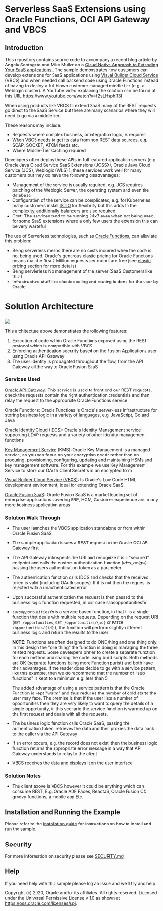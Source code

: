 
# Serverless SaaS Extensions using Oracle Functions, OCI API Gateway and VBCS

## Introduction

This repository contains source code to accompany a recent blog article by Angelo Santagata and Mike Muller on a [Cloud Native Approach to Extending Your SaaS applications ](https://www.ateam-oracle.com/the-cloud-native-approach-to-extending-your-saas-applications). The sample demonstrates how customers can develop extensions for SaaS applications using [Visual Builder Cloud Service](https://www.oracle.com/uk/application-development/cloud-services/visual-builder/) (VBCS) and when needed call backend code using Oracle Functions instead of having to deploy a full blown customer managed middle tier (e.g. a Weblogic cluster).  A YouTube video explaining the solution can be found at this URL https://www.youtube.com/watch?v=f2sLHsphR3I 

When using products like VBCS to extend SaaS many of the REST requests go direct to the SaaS Service but there are many scenarios where they will need to go via a middle tier.

These reasons may include:

- Requests where complex business, or integration logic, is required
- When VBCS needs to get its data from non REST data sources, e.g. SOAP, SOCKET, ATOM feeds etc.
- Where Middle-Tier Caching required

Developers often deploy these APIs in full featured application servers (e.g. Oracle Java Cloud Service SaaS Extensions (JCSSX), Oracle Java Cloud Service (JCS), Weblogic (WLS) ), these services work well for many customers but they do have the following disadvantages:

- Management of the service is usually required. e.g. JCS requires patching of the Weblogic Server, the operating system and even the database
- Configuration of the service can be complicated, e.g. for Kubernetes many customers install [ISTIO](https://istio.io/) for flexibility but this adds to the complexity, additionally balancers are also required
- Cost: The services tend to be running 24x7 even when not being used, for some SaaS extensions where a only few users the extension this can be very wasteful

The use of Serverless technologies, such as [Oracle Functions](https://www.oracle.com/cloud/cloud-native/functions/),  can alleviate this problem:

- Being serverless means there are no costs incurred when the code is not being used. Oracle's generous elastic pricing for Oracle Functions means that the first 2 Million requests per month are free (see [elastic pricing section](https://www.oracle.com/cloud/cloud-native/functions/) for more details)
- Being servlerless No management of the server (SaaS Customers like this!)
- Infrastructure stuff like elastic scaling and routing is done for the user by Oracle




# Solution Architecture

### ![](https://cdn.app.compendium.com/uploads/user/e7c690e8-6ff9-102a-ac6d-e4aebca50425/3dc1ac90-852a-4ad2-9e7e-0679d4946124/File/0f43a4b2839818e9ecbfd4c1bbe589eb/cloudnativesaas_fn_architecture2.png)

This architecture above demonstrates the following features:

1. Execution of code within Oracle Functions exposed using the REST protocol which is compatible with VBCS
2. Enforcing authentication security based on the Fusion Applications user using Oracle API Gateway
3. The user identity is propagated throughout the flow, from the API Gateway all the way to Oracle Fusion SaaS 

### Services Used

[Oracle API Gateway](https://www.oracle.com/cloud/cloud-native/api-gateway/):  This service is used to front end our REST requests, check the requests contain the right authentication credentials and then relay the request to the appropriate Oracle Functions service

[Oracle Functions](https://www.oracle.com/cloud/cloud-native/functions/): Oracle Functions is Oracle's server-less infrastructure for storing business logic in a variety of languages, e.g. JavaScript, Go and Java 

[Oracle Identity Cloud](https://www.oracle.com/cloud/security/cloud-services/identity-cloud.html) (IDCS):  Oracle's Identity Management service supporting LDAP requests and a variety of other identity management functions

[Key Management Service](https://www.oracle.com/cloud/security/cloud-services/key-management.html) (KMS): Oracle Key Management is a managed service, so you can focus on your encryption needs rather than on procuring, provisioning, configuring, updating and maintaining HSMs and key management software. For this example we use Key Management Service to store our OAuth Client Secret's in an encrypted form

[Visual Builder Cloud Service (VBCS)](https://www.oracle.com/application-development/cloud-services/visual-builder/): Is Oracle's Low Code HTML development environment, ideal for extending Oracle SaaS.

[Oracle Fusion SaaS](https://www.oracle.com/applications/): Oracle Fusion SaaS is a market leading set of enterprise applications covering ERP, HCM, Customer experience and many more business application areas

 

### Solution Walk Through

- The user launches the VBCS application standalone or from within Oracle Fusion SaaS

- The sample application issues  a REST request to the Oracle OCI API Gateway first 

- The API Gateway introspects the URI and recognize  it is a "secured" endpoint and calls the custom authentication function (*idcs_ocigw*) passing the users authentication token as a parameter

- The authentication function calls IDCS and checks that the received token is valid (including OAuth  scopes). If it is not then the request is rejected with a unauthenticated error

- Upon successful authentication the request is then passed to the business logic function requested, in our case  saasopportunitiesfn`

- *`saasopportunitiesfn`* is a service based function, in that it is a single function that deals with multiple requests. Depending on the request URI (`GET /opportunities`, `GET /opportunities/{id}` or `PATCH /opportunities/{id}` ), the function will perform slightly different business logic and return the results to the user

  **NOTE**:  Functions are often designed to do ONE thing and one thing only. In this design the "one thing" the function is doing is managing the three related requests. Some developers prefer to create a separate function for each method and sharing the code using build scripts.  Both methods are OK (separate functions being more Function purist) and both have their advantages. If the reader does decide to go with a service pattern, like this example, then we do recommend that the number of "sub functions" is kept to a minimum e.g. less than 5
  
  The added advantage of using a service pattern is that the Oracle Function is kept "warm" and thus reduces the number of cold starts the user may face. The premise is that if the user lists a number of opportunities then they are very likely to want to query the details of a single opportunity, in this scenario the service function is warmed up on the first request and deals with all the requests.

- The business logic function calls Oracle SaaS, passing the authentication token, retrieves the data and then proxies the data back to the caller via the API Gateway

- If an error occurs, e.g. the record does not exist, then the business logic function returns the appropriate error message in a way that API Gateway understands to relay to the client

- VBCS receives the data and displays it on the user interface

### Solution Notes

- The client above is VBCS however it could be anything which can consume REST, E.g. Oracle ADF Faces, ReactJS, Oracle Fusion CX groovy functions, a mobile app Etc. 

## Installation and Running the Example

Please refer to the [installation guide](docs/INSTALLATION.md) for instructions on how to install and run the sample.


## Security
For more information on security please see [SECURITY.md](security.md) 

## Help
If you need help with this sample please log an issue and we'll try and help



Copyright (c) 2020, Oracle and/or its affiliates. All rights reserved.
Licensed under the Universal Permissive License v 1.0 as shown at https://oss.oracle.com/licenses/upl.




